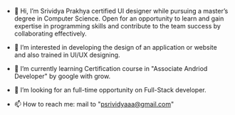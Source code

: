 - 👋 Hi, I’m Srividya Prakhya certified UI designer while pursuing a master’s degree in Computer Science. Open for an opportunity to learn and gain expertise in 
programming skills and contribute to the team success by collaborating effectively.

- 👀 I’m interested in developing the design of an application or website and also trained in UI/UX designing.
- 🌱 I’m currently learning Certification course in "Associate Andriod Developer" by google with grow.
- 💞️ I’m looking for an full-time opportunity on Full-Stack developer.
- 📫 How to reach me: mail to "psrividyaaa@gmail.com"

<!---
prakhyavidya/prakhyavidya is a ✨ special ✨ repository because its `README.md` (this file) appears on your GitHub profile.
You can click the Preview link to take a look at your changes.
--->
